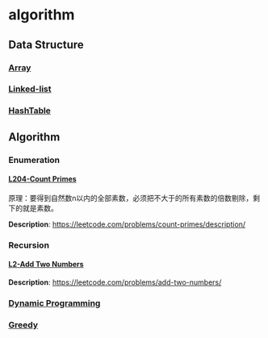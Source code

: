 # algorithm

## Data Structure
### [Array](./src/algorithm/array/README.MD)
### [Linked-list](./src/algorithm/linked-list/README.md)
### [HashTable](./src/algorithm/hash-table/README.md)

## Algorithm

### Enumeration

#### [L204-Count Primes](./src/algorithm/1.Enumeration/L204-Count%20Primes.py)

原理：要得到自然数n以内的全部素数，必须把不大于的所有素数的倍数剔除，剩下的就是素数。

**Description**: https://leetcode.com/problems/count-primes/description/



### Recursion

#### [L2-Add Two Numbers](./src/algorithm/2.Recursion/L2-AddTwoNumbers.py)
**Description**: https://leetcode.com/problems/add-two-numbers/


### [Dynamic Programming](./src/algorithm/3.dynamic-programming/README.md)

### [Greedy](./src/algorithm/4.greedy/README.md)





